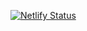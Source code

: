 

[![Netlify Status](https://api.netlify.com/api/v1/badges/62714ce3-f03a-4ef0-a68e-0b7fdcef53e0/deploy-status)](https://app.netlify.com/sites/curious-capybara-66ec95/deploys)
